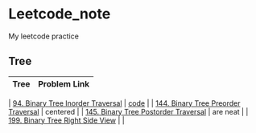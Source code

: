 # Leetcode_note
My leetcode practice

## Tree
| Tree          | Problem Link  | 
| ------------- |:-------------:| 

| [94. Binary Tree Inorder Traversal](https://leetcode.com/problems/binary-tree-preorder-traversal/) | 
  [code]((https://github.com/r06921037zwh/Leetcode_note/blob/master/Binary_Tree_Inorder_Traversal.cpp)) | 
| [144. Binary Tree Preorder Traversal](https://github.com/r06921037zwh/Leetcode_note/blob/master/Binary_Tree_Preorder_Traversal.cpp)       | centered      | 
| [145. Binary Tree Postorder Traversal](https://github.com/r06921037zwh/Leetcode_note/blob/master/Binary_Tree_Postorder_Traversal.cpp)  | are neat      |
| [199. Binary Tree Right Side View](https://github.com/r06921037zwh/Leetcode_note/blob/master/Binary_Tree_Right_Side_View.cpp) |  |






